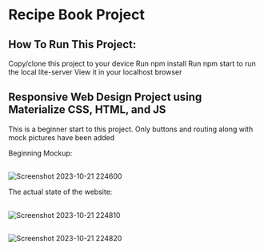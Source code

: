 # Recipe Book Project

## How To Run This Project: 
Copy/clone this project to your device
Run npm install
Run npm start to run the local lite-server
View it in your localhost browser

## Responsive Web Design Project using Materialize CSS, HTML, and JS

This is a beginner start to this project. Only buttons and routing along with mock pictures have been added

Beginning Mockup: 
##
![Screenshot 2023-10-21 224600](https://github.com/JasmineCodes-New/recipe_book/assets/104696443/6b71742f-0479-474f-af91-a4db30ce2308)

The actual state of the website: 
##
![Screenshot 2023-10-21 224810](https://github.com/JasmineCodes-New/recipe_book/assets/104696443/b8f705e8-2df5-4554-b1d7-7db1d2d641fc)
##
![Screenshot 2023-10-21 224820](https://github.com/JasmineCodes-New/recipe_book/assets/104696443/51876395-3648-4017-a81e-4be9ab17ce60)
